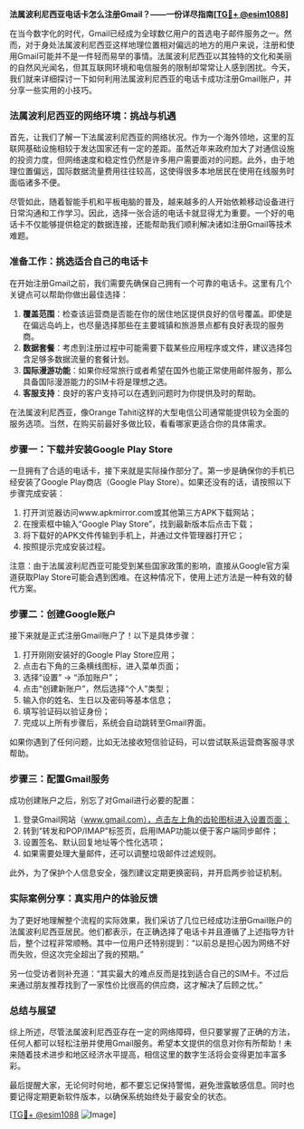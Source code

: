 **法属波利尼西亚电话卡怎么注册Gmail？——一份详尽指南[[TG💪+ @esim1088](https://t.me/s/esim1088)]**

在当今数字化的时代，Gmail已经成为全球数亿用户的首选电子邮件服务之一。然而，对于身处法属波利尼西亚这样地理位置相对偏远的地方的用户来说，注册和使用Gmail可能并不是一件轻而易举的事情。法属波利尼西亚以其独特的文化和美丽的自然风光闻名，但其互联网环境和电信服务的限制却常常让人感到困扰。今天，我们就来详细探讨一下如何利用法属波利尼西亚的电话卡成功注册Gmail账户，并分享一些实用的小技巧。

### 法属波利尼西亚的网络环境：挑战与机遇

首先，让我们了解一下法属波利尼西亚的网络状况。作为一个海外领地，这里的互联网基础设施相较于发达国家还有一定的差距。虽然近年来政府加大了对通信设施的投资力度，但网络速度和稳定性仍然是许多用户需要面对的问题。此外，由于地理位置偏远，国际数据流量费用往往较高，这使得很多本地居民在使用在线服务时面临诸多不便。

尽管如此，随着智能手机和平板电脑的普及，越来越多的人开始依赖移动设备进行日常沟通和工作学习。因此，选择一张合适的电话卡就显得尤为重要。一个好的电话卡不仅能够提供稳定的数据连接，还能帮助我们顺利解决诸如注册Gmail等技术难题。

### 准备工作：挑选适合自己的电话卡

在开始注册Gmail之前，我们需要先确保自己拥有一个可靠的电话卡。这里有几个关键点可以帮助你做出最佳选择：

1. **覆盖范围**：检查该运营商是否能在你的居住地区提供良好的信号覆盖。即使是在偏远岛屿上，也尽量选择那些在主要城镇和旅游景点都有良好表现的服务商。
2. **数据套餐**：考虑到注册过程中可能需要下载某些应用程序或文件，建议选择包含足够多数据流量的套餐计划。
3. **国际漫游功能**：如果你经常旅行或者希望在国外也能正常使用邮件服务，那么具备国际漫游能力的SIM卡将是理想之选。
4. **客服支持**：良好的客户支持可以在遇到问题时为你提供及时的帮助。

在法属波利尼西亚，像Orange Tahiti这样的大型电信公司通常能提供较为全面的服务选项。当然，在购买前最好多做比较，看看哪家更适合你的具体需求。

### 步骤一：下载并安装Google Play Store

一旦拥有了合适的电话卡，接下来就是实际操作部分了。第一步是确保你的手机已经安装了Google Play商店（Google Play Store）。如果还没有的话，请按照以下步骤完成安装：

1. 打开浏览器访问www.apkmirror.com或其他第三方APK下载网站；
2. 在搜索框中输入“Google Play Store”，找到最新版本后点击下载；
3. 将下载好的APK文件传输到手机上，并通过文件管理器打开它；
4. 按照提示完成安装过程。

注意：由于法属波利尼西亚可能受到某些国家政策的影响，直接从Google官方渠道获取Play Store可能会遇到困难。在这种情况下，使用上述方法是一种有效的替代方案。

### 步骤二：创建Google账户

接下来就是正式注册Gmail账户了！以下是具体步骤：

1. 打开刚刚安装好的Google Play Store应用；
2. 点击右下角的三条横线图标，进入菜单页面；
3. 选择“设置” -> “添加账户”；
4. 点击“创建新账户”，然后选择“个人”类型；
5. 输入你的姓名、生日以及密码等基本信息；
6. 填写验证码以验证身份；
7. 完成以上所有步骤后，系统会自动跳转至Gmail界面。

如果你遇到了任何问题，比如无法接收短信验证码，可以尝试联系运营商客服寻求帮助。

### 步骤三：配置Gmail服务

成功创建账户之后，别忘了对Gmail进行必要的配置：

1. 登录Gmail网站（www.gmail.com），点击左上角的齿轮图标进入设置页面；
2. 转到“转发和POP/IMAP”标签页，启用IMAP功能以便于客户端同步邮件；
3. 设置签名、默认回复地址等个性化选项；
4. 如果需要处理大量邮件，还可以调整垃圾邮件过滤规则。

此外，为了保护个人信息安全，强烈建议定期更换密码，并开启两步验证机制。

### 实际案例分享：真实用户的体验反馈

为了更好地理解整个流程的实际效果，我们采访了几位已经成功注册Gmail账户的法属波利尼西亚居民。他们都表示，在正确选择了电话卡并且遵循了上述指导方针后，整个过程非常顺畅。其中一位用户还特别提到：“以前总是担心因为网络不好而失败，但这次完全超出了我的预期。”

另一位受访者则补充道：“其实最大的难点反而是找到适合自己的SIM卡。不过后来通过朋友推荐找到了一家性价比很高的供应商，这才解决了后顾之忧。”

### 总结与展望

综上所述，尽管法属波利尼西亚存在一定的网络障碍，但只要掌握了正确的方法，任何人都可以轻松注册并使用Gmail服务。希望本文提供的信息对你有所帮助！未来随着技术进步和地区经济水平提高，相信这里的数字生活将会变得更加丰富多彩。

最后提醒大家，无论何时何地，都不要忘记保持警惕，避免泄露敏感信息。同时也要记得定期更新软件版本，以确保系统始终处于最安全的状态。

[[TG💪+ @esim1088](https://t.me/s/esim1088) ![Image](https://i.postimg.cc/4NQfJmqS/Snipaste-2025-05-13-00-14-12.png)]